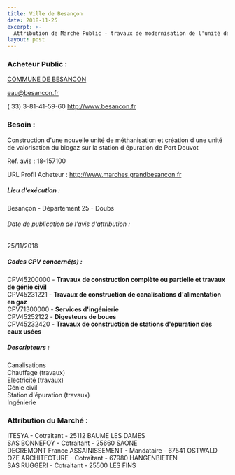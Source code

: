 ```yaml
---
title: Ville de Besançon
date: 2018-11-25
excerpt: >-
  Attribution de Marché Public - travaux de modernisation de l'unité de méthanisation et création d'une unité de valorisation du biogaz de la step de port douvot
layout: post
---
```


### Acheteur Public : 
<a href="/acheteur-134/siren-212500565"> COMMUNE DE BESANCON</a><br/>



eau@besancon.fr

( 33) 3-81-41-59-60
http://www.besancon.fr
### Besoin :

Construction d'une nouvelle unité de méthanisation et création d une unité de valorisation du biogaz sur la station d épuration de Port Douvot

Ref. avis : 18-157100

URL Profil Acheteur : http://www.marches.grandbesancon.fr

##### Lieu d'exécution :

Besançon - Département 25 - Doubs

###### Date de publication de l'avis d'attribution : 
25/11/2018

##### Codes CPV concerné(s) :
CPV45200000 - **Travaux de construction complète ou partielle et travaux de génie civil** <br/>
CPV45231221 - **Travaux de construction de canalisations d'alimentation en gaz** <br/>
CPV71300000 - **Services d'ingénierie** <br/>
CPV45252122 - **Digesteurs de boues** <br/>
CPV45232420 - **Travaux de construction de stations d'épuration des eaux usées** <br/>

##### Descripteurs :
Canalisations <br/>
Chauffage (travaux) <br/>
Electricité (travaux) <br/>
Génie civil <br/>
Station d'épuration (travaux) <br/>
Ingénierie <br/>

### Attribution du Marché :
ITESYA - Cotraitant -  25112 BAUME LES DAMES <br/>
SAS BONNEFOY - Cotraitant -  25660 SAONE <br/>
DEGREMONT France ASSAINISSEMENT - Mandataire -  67541 OSTWALD <br/>
OZE ARCHITECTURE - Cotraitant -  67980 HANGENBIETEN <br/>
SAS RUGGERI - Cotraitant -  25500 LES FINS <br/>
